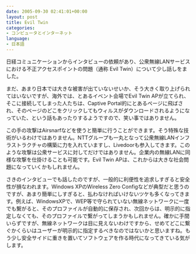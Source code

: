 ```yaml
---
date: 2005-09-30 02:41:01+00:00
layout: post
title: Evil Twin
categories:
- コンピュータとインターネット
language:
- 日本語
---
```


日経コミュニケーションからインタビューの依頼があり、公衆無線LANサービスにおける不正アクセスポイントの問題（通称 Evil Twin）について少し話しをました。

まだ、あまり日本では大きな被害が出ていないせいか、そう大きく取り上げられてはいないですが、海外では、とあるイベント会場でEvil Twin APが立てられ、そこに接続してしまった人たちは、Captive Portal的にとあるページに飛ばされ、そのページのどこをクリックしてもウィルスがダウンロードされるようになっていた、という話もあったりするようですので、笑い事ではありません。

この手の攻撃はAirsnarfなどを使うと簡単に行うことができます。そう特殊な技術がいるわけではありません。NTTグループも一丸となって公衆無線LANインフラストラクチャの構築に力を入れていますし、Livedoorも参入してきます。このような攻撃は公衆サービスに対してだけではありません。企業内の無線LANに同様な攻撃を仕掛けることも可能です。Evil Twin APは、これからは大きな社会問題になっていくかもしれません。

さきのインタビューでも話したのですが、一般的に利便性を追求しすぎると安全性が損なわれます。Windows XPのWireless Zero Configなどが典型だと思うのですが、あまり簡単にしすぎると、払わなければいけないツケも多くなってきます。例えば、WindowsXPで、WEP等で守られていない無線ネットワークに一度でも繋がると、そのプロファイルが自動的に保存され、次回からは、明示的に指定しなくても、そのプロファイルで繋がってしまうかもしれません。確かに手間いらずですが、無線ネットワークは目に見えないわけですから、せめてどこに繋ぐかくらいはユーザーが明示的に指定するべきなのではないかと思いますね。もう少し安全サイドに重きを置いてソフトウェアを作る時代になってきている気がします。
